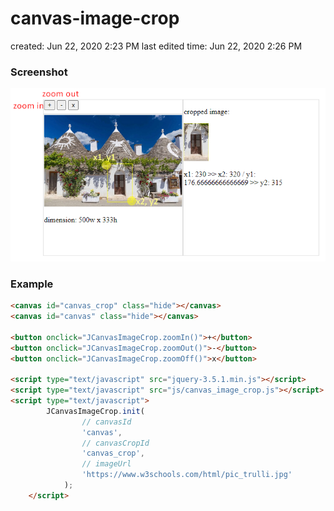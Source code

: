 # canvas-image-crop

created: Jun 22, 2020 2:23 PM
last edited time: Jun 22, 2020 2:26 PM

### Screenshot

![canvas%20image%20crop%20e3990b1afaca4b5baef016d1c9a964d0/screen_shot.png](canvas%20image%20crop%20e3990b1afaca4b5baef016d1c9a964d0/screen_shot.png)

### Example

```html
<canvas id="canvas_crop" class="hide"></canvas>
<canvas id="canvas" class="hide"></canvas>

<button onclick="JCanvasImageCrop.zoomIn()">+</button>
<button onclick="JCanvasImageCrop.zoomOut()">-</button>
<button onclick="JCanvasImageCrop.zoomOff()">x</button>

<script type="text/javascript" src="jquery-3.5.1.min.js"></script>
<script type="text/javascript" src="js/canvas_image_crop.js"></script>
<script type="text/javascript">
		JCanvasImageCrop.init(
				// canvasId
				'canvas',
				// canvasCropId
				'canvas_crop',
			 	// imageUrl
				'https://www.w3schools.com/html/pic_trulli.jpg'
			);
	</script>
```